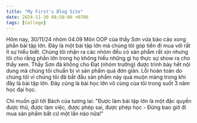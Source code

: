 ```yaml
---
title: "My First's Blog Site"
date: 2024-11-30 08:50:00 +0700
tags: [College]
---
```


Hôm nay, 30/11/24 nhóm 04.09 Môn OOP của thầy Sơn vừa báo cáo xong phần bài tập lớn. Đây là một bài tập lớn mà chúng tôi góp tiền đi mua với 
rất ít sự hiểu biết. Chúng tôi nhận ra các nhóm đều có sản phẩm rất xịn nhưng tôi cho rằng phần lớn trong họ không hiểu những gì họ thực sự show
ra cho thầy xem. Thầy Sơn đã không cho Đạt (nhóm trưởng) được trình bày hết nội dung mà chúng tôi chuẩn bị vì sản phẩm quá đơn giản. Lỗi hoàn toàn 
do chúng tôi vì chúng tôi đã bắt đầu sản phẩm này quá muộn màng trong khi đây là bài tập lớn. Đây cũng là bài học lớn vô cùng của tôi trong suốt
3 năm học đại học. 

Chỉ muốn gửi tới Bách của tương lai: "Được làm bài tập lớn là một đặc quyền được thử, được làm việc, được phép sai, được phép học - Đừng bao giờ 
đi mua sản phẩm bất cứ một lần nào nữa!"